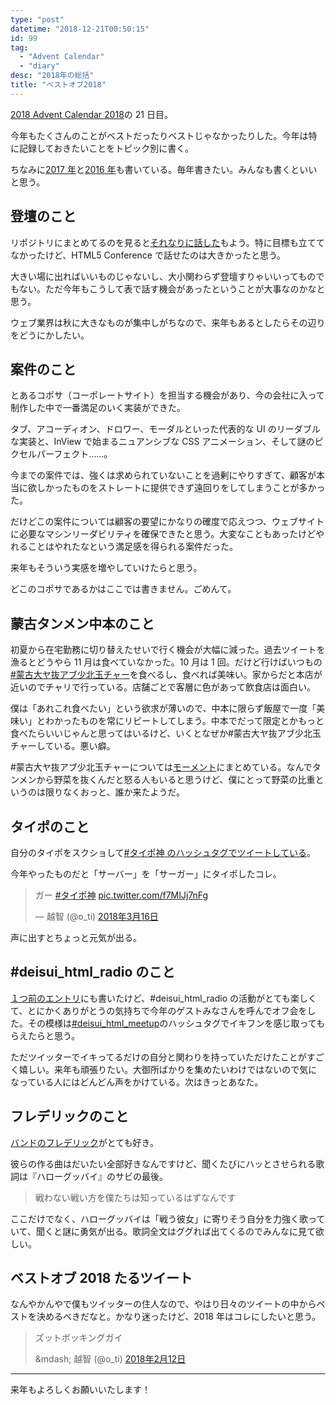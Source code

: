 ```yaml
---
type: "post"
datetime: "2018-12-21T00:50:15"
id: 99
tag:
  - "Advent Calendar"
  - "diary"
desc: "2018年の総括"
title: "ベストオブ2018"
---
```


[2018 Advent Calendar 2018](https://adventar.org/calendars/3289)の 21 日目。

今年もたくさんのことがベストだったりベストじゃなかったりした。今年は特に記録しておきたいことをトピック別に書く。

ちなみに[2017 年](https://dskd.jp/archives/92.html)と[2016 年](https://dskd.jp/archives/86.html)も書いている。毎年書きたい。みんなも書くといいと思う。

## 登壇のこと

リポジトリにまとめてるのを見ると[それなりに話した](https://github.com/oti/presentations/#2018)もよう。特に目標も立ててなかったけど、HTML5 Conference で話せたのは大きかったと思う。

大きい場に出ればいいものじゃないし、大小関わらず登壇すりゃいいってものでもない。ただ今年もこうして表で話す機会があったということが大事なのかなと思う。

ウェブ業界は秋に大きなものが集中しがちなので、来年もあるとしたらその辺りをどうにかしたい。

## 案件のこと

とあるコポサ（コーポレートサイト）を担当する機会があり、今の会社に入って制作した中で一番満足のいく実装ができた。

タブ、アコーディオン、ドロワー、モーダルといった代表的な UI のリーダブルな実装と、InView で始まるニュアンシブな CSS アニメーション、そして謎のピクセルパーフェクト……。

今までの案件では、強くは求められていないことを過剰にやりすぎて、顧客が本当に欲しかったものをストレートに提供できず遠回りをしてしまうことが多かった。

だけどこの案件については顧客の要望にかなりの確度で応えつつ、ウェブサイトに必要なマシンリーダビリティを確保できたと思う。大変なこともあったけどやれることはやれたなという満足感を得られる案件だった。

来年もそういう実感を増やしていけたらと思う。

どこのコポサであるかはここでは書きません。ごめんて。

## 蒙古タンメン中本のこと

初夏から在宅勤務に切り替えたせいで行く機会が大幅に減った。過去ツイートを漁るとどうやら 11 月は食べていなかった。10 月は 1 回。だけど行けばいつもの<a href="https://twitter.com/search?q=%23%E8%92%99%E5%8F%A4%E5%A4%A7%E3%83%A4%E6%8A%9C%E3%82%A2%E3%83%96%E5%B0%91%E5%8C%97%E7%8E%89%E3%83%81%E3%83%A3%E3%83%BC&amp;src=typd">#蒙古大ヤ抜アブ少北玉チャー</a>を食べるし、食べれば美味い。家からだと本店が近いのでチャリで行っている。店舗ごとで客層に色があって飲食店は面白い。

僕は「あれこれ食べたい」という欲求が薄いので、中本に限らず飯屋で一度「美味い」とわかったものを常にリピートしてしまう。中本でだって限定とかもっと食べたらいいじゃんと思ってはいるけど、いくとなぜか#蒙古大ヤ抜アブ少北玉チャーしている。悪い癖。

\#蒙古大ヤ抜アブ少北玉チャーについては[モーメント](https://twitter.com/i/moments/939566486321971200)にまとめている。なんでタンメンから野菜を抜くんだと怒る人もいると思うけど、僕にとって野菜の比重というのは限りなくおっと、誰か来たようだ。

## タイポのこと

自分のタイポをスクショして<a href="https://twitter.com/hashtag/%E3%82%BF%E3%82%A4%E3%83%9D%E7%A5%9E?src=hashtag_click&amp;f=live">#タイポ神 のハッシュタグでツイートしている</a>。

今年やったものだと「サーバー」を「サーガー」にタイポしたコレ。

<blockquote class="twitter-tweet" data-lang="ja"><p lang="ja" dir="ltr">ガー <a href="https://twitter.com/hashtag/%E3%82%BF%E3%82%A4%E3%83%9D%E7%A5%9E?src=hash&amp;ref_src=twsrc%5Etfw">#タイポ神</a> <a href="https://t.co/f7MIJj7nFg">pic.twitter.com/f7MIJj7nFg</a></p>&mdash; 越智 (@o_ti) <a href="https://twitter.com/o_ti/status/974487926162653185?ref_src=twsrc%5Etfw">2018年3月16日</a></blockquote>

声に出すとちょっと元気が出る。

## #deisui_html_radio のこと

[１つ前のエントリ](/archives/98.html)にも書いたけど、#deisui_html_radio の活動がとても楽しくて、とにかくありがとうの気持ちで今年のゲストみなさんを呼んでオフ会をした。その模様は<a href="https://twitter.com/search?f=tweets&amp;vertical=default&amp;q=%23deisui_html_meetup&amp;src=typd">#deisui_html_meetup</a>のハッシュタグでイキフンを感じ取ってもらえたらと思う。

ただツイッターでイキってるだけの自分と関わりを持っていただけたことがすごく嬉しい。来年も頑張りたい。大御所ばかりを集めたいわけではないので気になっている人にはどんどん声をかけている。次はきっとあなた。

## フレデリックのこと

[バンドのフレデリック](http://frederic-official.com/)がとても好き。

彼らの作る曲はだいたい全部好きなんですけど、聞くたびにハッとさせられる歌詞は『ハローグッバイ』のサビの最後。

> 戦わない戦い方を僕たちは知っているはずなんです

ここだけでなく、ハローグッバイは「戦う彼女」に寄りそう自分を力強く歌っていて、聞くと謎に勇気が出る。歌詞全文はググれば出てくるのでみんなに見て欲しい。

## ベストオブ 2018 たるツイート

なんやかんやで僕もツイッターの住人なので、やはり日々のツイートの中からベストを決めるべきだなと。かなり迷ったけど、2018 年はコレにしたいと思う。

<blockquote class="twitter-tweet" data-lang="ja"><p lang="ja" dir="ltr">ズットボッキングガイ</p>&amp;mdash; 越智 (@o_ti) <a href="https://twitter.com/o_ti/status/963064363119607809?ref_src=twsrc%5Etfw">2018年2月12日</a></blockquote>
<script async src="https://platform.twitter.com/widgets.js"></script>

---

来年もよろしくお願いいたします！
